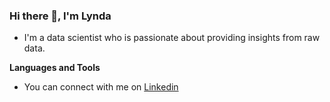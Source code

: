 ### Hi there 👋, I'm Lynda

- I'm a data scientist who is passionate about providing insights from raw data.

**Languages and Tools** 



- You can connect with me on <a href="https://www.linkedin.com/in/lynda-wainaina/">Linkedin</a>
